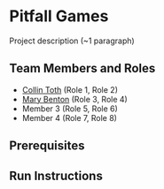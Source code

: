 # Pitfall Games

Project description (~1 paragraph)

## Team Members and Roles

* [Collin Toth](https://github.com/CollinToth/CIS350-HW2-Toth) (Role 1, Role 2)
* [Mary Benton](https://github.com/Mary-Benton/CIS350-HW2-Benton) (Role 3, Role 4)
* Member 3 (Role 5, Role 6)
* Member 4 (Role 7, Role 8)

## Prerequisites

## Run Instructions
